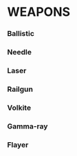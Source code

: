 # WEAPONS

### Ballistic

### Needle

### Laser

### Railgun

### Volkite

### Gamma-ray

### Flayer